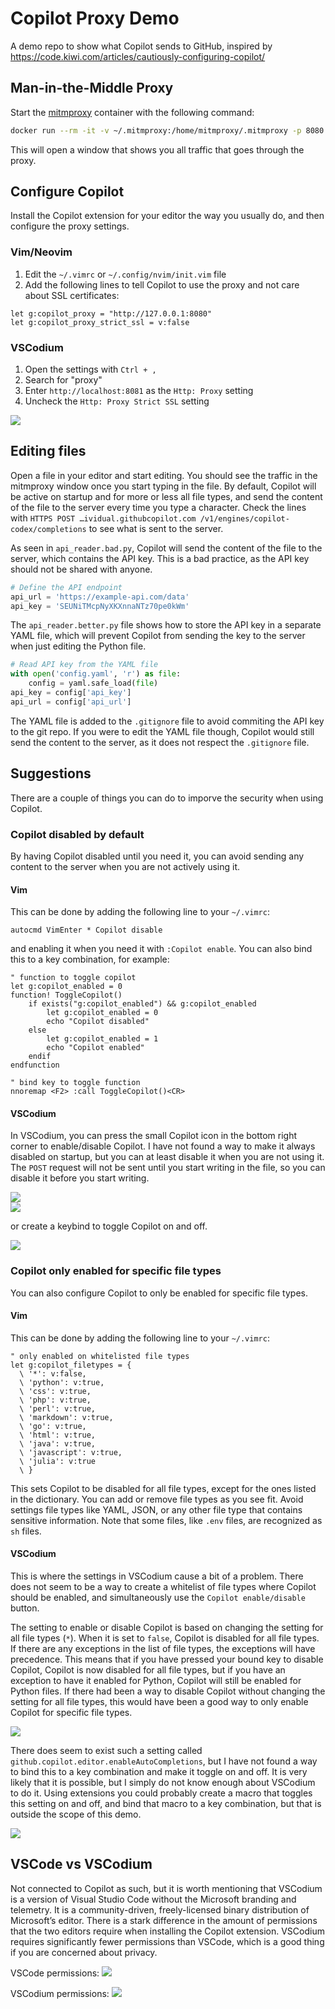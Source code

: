 # Copilot Proxy Demo

A demo repo to show what Copilot sends to GitHub, inspired by https://code.kiwi.com/articles/cautiously-configuring-copilot/

## Man-in-the-Middle Proxy

Start the [mitmproxy](https://hub.docker.com/r/mitmproxy/mitmproxy/) container with the following command:

```bash
docker run --rm -it -v ~/.mitmproxy:/home/mitmproxy/.mitmproxy -p 8080:8080 mitmproxy/mitmproxy
```

This will open a window that shows you all traffic that goes through the proxy.

## Configure Copilot

Install the Copilot extension for your editor the way you usually do, and then configure the proxy settings.

### Vim/Neovim

1. Edit the `~/.vimrc` or `~/.config/nvim/init.vim` file
2. Add the following lines to tell Copilot to use the proxy and not care about SSL certificates:

```vim
let g:copilot_proxy = "http://127.0.0.1:8080"
let g:copilot_proxy_strict_ssl = v:false
```

### VSCodium

1. Open the settings with `Ctrl + ,`
2. Search for "proxy"
3. Enter `http://localhost:8081` as the `Http: Proxy` setting
4. Uncheck the `Http: Proxy Strict SSL` setting

![](./images/vscodium-proxy-settings.png)

## Editing files

Open a file in your editor and start editing. You should see the traffic in the mitmproxy window once you start typing in the file. By default, Copilot will be active on startup and for more or less all file types, and send the content of the file to the server every time you type a character. Check the lines with `HTTPS POST …ividual.githubcopilot.com /v1/engines/copilot-codex/completions` to see what is sent to the server.

As seen in `api_reader.bad.py`, Copilot will send the content of the file to the server, which contains the API key. This is a bad practice, as the API key should not be shared with anyone. 

```python
# Define the API endpoint
api_url = 'https://example-api.com/data'
api_key = 'SEUNiTMcpNyXKXnnaNTz70pe0kWm'
```

The `api_reader.better.py` file shows how to store the API key in a separate YAML file, which will prevent Copilot from sending the key to the server when just editing the Python file.

```python
# Read API key from the YAML file
with open('config.yaml', 'r') as file:
    config = yaml.safe_load(file)
api_key = config['api_key']
api_url = config['api_url']
```
The YAML file is added to the `.gitignore` file to avoid commiting the API key to the git repo. If you were to edit the YAML file though, Copilot would still send the content to the server, as it does not respect the `.gitignore` file.

## Suggestions

There are a couple of things you can do to imporve the security when using Copilot.

### Copilot disabled by default

By having Copilot disabled until you need it, you can avoid sending any content to the server when you are not actively using it.


#### Vim

This can be done by adding the following line to your `~/.vimrc`:

```vim
autocmd VimEnter * Copilot disable
```

and enabling it when you need it with `:Copilot enable`. You can also bind this to a key combination, for example:

```vim
" function to toggle copilot 
let g:copilot_enabled = 0 
function! ToggleCopilot()
    if exists("g:copilot_enabled") && g:copilot_enabled
        let g:copilot_enabled = 0 
        echo "Copilot disabled"
    else                                                                                      
        let g:copilot_enabled = 1 
        echo "Copilot enabled"
    endif
endfunction

" bind key to toggle function
nnoremap <F2> :call ToggleCopilot()<CR>                 
```

#### VSCodium

In VSCodium, you can press the small Copilot icon in the bottom right corner to enable/disable Copilot. I have not found a way to make it always disabled on startup, but you can at least disable it when you are not using it. The `POST` request will not be sent until you start writing in the file, so you can disable it before you start writing.

![](./images/vscodium-copilot-icon-toggle-0.png)  
![](./images/vscodium-copilot-icon-toggle-1.png)  

or create a keybind to toggle Copilot on and off.

![](./images/vscodium-keybind-copilot-toggle.png)

### Copilot only enabled for specific file types

You can also configure Copilot to only be enabled for specific file types.

#### Vim

This can be done by adding the following line to your `~/.vimrc`:

```vim
" only enabled on whitelisted file types
let g:copilot_filetypes = {                                                                   
  \ '*': v:false,
  \ 'python': v:true,
  \ 'css': v:true,
  \ 'php': v:true,
  \ 'perl': v:true,
  \ 'markdown': v:true,
  \ 'go': v:true,
  \ 'html': v:true,
  \ 'java': v:true,
  \ 'javascript': v:true,
  \ 'julia': v:true
  \ }
```

This sets Copilot to be disabled for all file types, except for the ones listed in the dictionary. You can add or remove file types as you see fit. Avoid settings file types like YAML, JSON, or any other file type that contains sensitive information. Note that some files, like `.env` files, are recognized as `sh` files.

#### VSCodium

This is where the settings in VSCodium cause a bit of a problem. There does not seem to be a way to create a whitelist of file types where Copilot should be enabled, and simultaneously use the `Copilot enable/disable` button.

The setting to enable or disable Copilot is based on changing the setting for all file types (`*`). When it is set to `false`, Copilot is disabled for all file types. If there are any exceptions in the list of file types, the exceptions will have precedence. This means that if you have pressed your bound key to disable Copilot, Copilot is now disabled for all file types, but if you have an exception to have it enabled for Python, Copilot will still be enabled for Python files. If there had been a way to disable Copilot without changing the setting for all file types, this would have been a good way to only enable Copilot for specific file types.

![](./images/vscodium-copilot-filetypes.png)

There does seem to exist such a setting called `github.copilot.editor.enableAutoCompletions`, but I have not found a way to bind this to a key combination and make it toggle on and off. It is very likely that it is possible, but I simply do not know enough about VSCodium to do it. Using extensions you could probably create a macro that toggles this setting on and off, and bind that macro to a key combination, but that is outside the scope of this demo.

![](./images/vscodium-copilot-enableAutoCompletions.png)

## VSCode vs VSCodium

Not connected to Copilot as such, but it is worth mentioning that VSCodium is a version of Visual Studio Code without the Microsoft branding and telemetry. It is a community-driven, freely-licensed binary distribution of Microsoft’s editor. There is a stark difference in the amount of permissions that the two editors require when installing the Copilot extension. VSCodium requires significantly fewer permissions than VSCode, which is a good thing if you are concerned about privacy.

VSCode permissions:
![](./images/permissions-vscode.png)  

VSCodium permissions:
![](./images/permissions-vscodium.png)


